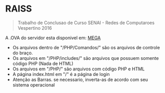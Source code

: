 # RAISS
> Trabalho de Conclusao de Curso SENAI - Redes de Computaroes Vespertino 2016

A .OVA do servidor esta disponivel em: [MEGA](https://mega.nz/#F!RhwSmJpQ!RwnMtDI7f_E9OR1Q6b0qN)

- Os arquivos dentro de "/PHP/Comandos/" são os arquivos de controle do braço.
- Os arquivos em "/PHP/includes/" são arquivos que possuem somente código PHP (Nada de HTML)
- Os arquivos em "/PHP/" são arquivos com código PHP e HTML
- A página index.html em "/" é a página de login
- Atenção as Barras. se necessario, inverta-as de acordo com seu sistema operacional

